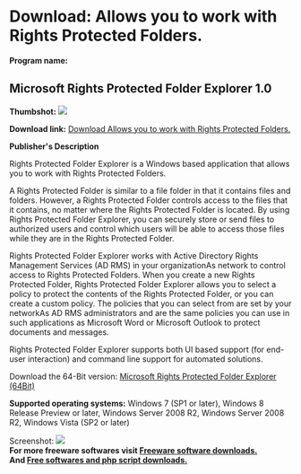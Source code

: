 # Download: Allows you to work with Rights Protected Folders.

**Program name:**

## Microsoft Rights Protected Folder Explorer 1.0

  
**Thumbshot:** ![](http://www.freewarefiles.com/screenshot/msftrprtfldexp_md.jpg)   
  
**Download link:** [Download Allows you to work with Rights Protected Folders.](http://freesoftwares.boysofts.com/Microsoft-Rights-Protected-Folder-Explorer_program_77565.html)  
  


**Publisher's Description**  
  


Rights Protected Folder Explorer is a Windows based application that allows you to work with Rights Protected Folders. 

A Rights Protected Folder is similar to a file folder in that it contains files and folders. However, a Rights Protected Folder controls access to the files that it contains, no matter where the Rights Protected Folder is located. By using Rights Protected Folder Explorer, you can securely store or send files to authorized users and control which users will be able to access those files while they are in the Rights Protected Folder. 

Rights Protected Folder Explorer works with Active Directory Rights Management Services (AD RMS) in your organizationAs network to control access to Rights Protected Folders. When you create a new Rights Protected Folder, Rights Protected Folder Explorer allows you to select a policy to protect the contents of the Rights Protected Folder, or you can create a custom policy. The policies that you can select from are set by your networkAs AD RMS administrators and are the same policies you can use in such applications as Microsoft Word or Microsoft Outlook to protect documents and messages.

Rights Protected Folder Explorer supports both UI based support (for end-user interaction) and command line support for automated solutions.

Download the 64-Bit version: [Microsoft Rights Protected Folder Explorer (64Bit)](http://download.microsoft.com/download/F/8/6/F86C415D-CBE6-4989-9C56-F4FFF201696D/setup_rpfe_x64.exe)

**Supported operating systems:** Windows 7 (SP1 or later), Windows 8 Release Preview or later, Windows Server 2008 R2, Windows Server 2008 R2, Windows Vista (SP2 or later)

  
  
Screenshot: ![](http://www.freewarefiles.com/screenshot/msftrprtfldexp.jpg)   
**For more freeware softwares visit [Freeware software downloads.](http://freesoftwares.boysofts.com/)**   
**And [Free softwares and php script downloads.](http://www.boysofts.com/)**

